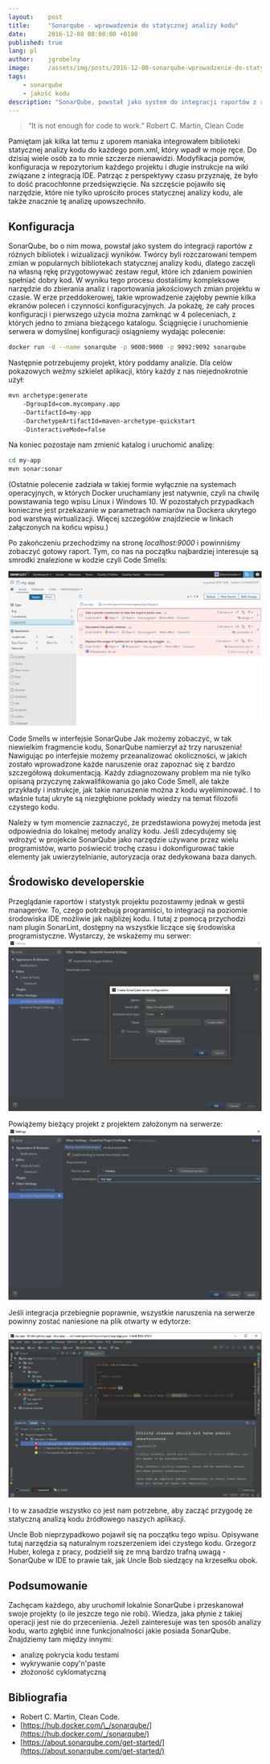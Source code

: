 ```yaml
---
layout:    post
title:     "Sonarqube - wprowadzenie do statycznej analizy kodu"
date:      2016-12-08 08:00:00 +0100
published: true
lang: pl
author:    jgrobelny
image:     /assets/img/posts/2016-12-08-sonarqube-wprowadzenie-do-statycznej-analizy-kodu/sonarqube.png
tags:
    - sonarqube
    - jakość kodu
description: "SonarQube, powstał jako system do integracji raportów z różnych bibliotek i wizualizacji wyników. Twórcy byli rozczarowani tempem zmian w popularnych bibliotekach statycznej analizy kodu, dlatego zaczęli na własną rękę przygotowywać zestaw reguł, które ich zdaniem powinien spełniać dobry kod."
---
```


<blockquote>“It is not enough for code to work.” <span>Robert C. Martin, Clean Code</span></blockquote>

Pamiętam jak kilka lat temu z uporem maniaka integrowałem biblioteki statycznej analizy kodu do każdego pom.xml, który wpadł w moje ręce. Do dzisiaj wiele osób za to mnie szczerze nienawidzi. Modyfikacja pomów, konfiguracja w repozytorium każdego projektu i długie instrukcje na wiki związane z integracją IDE. Patrząc z perspektywy czasu przyznaję, że było to dość pracochłonne przedsięwzięcie. Na szczęście pojawiło się narzędzie, które nie tylko uprościło proces statycznej analizy kodu, ale także znacznie tę analizę upowszechniło.

## Konfiguracja

SonarQube, bo o nim mowa, powstał jako system do integracji raportów z różnych bibliotek i wizualizacji wyników. Twórcy byli rozczarowani tempem zmian w popularnych bibliotekach statycznej analizy kodu, dlatego zaczęli na własną rękę przygotowywać zestaw reguł, które ich zdaniem powinien spełniać dobry kod. W wyniku tego procesu dostaliśmy kompleksowe narzędzie do zbierania analiz i raportowania jakościowych zmian projektu w czasie.
W erze przeddokerowej, takie wprowadzenie zajęłoby pewnie kilka ekranów poleceń i czynności konfiguracyjnych. Ja pokażę, że cały proces konfiguracji i pierwszego użycia można zamknąć w 4 poleceniach, z których jedno to zmiana bieżącego katalogu.
Ściągnięcie i uruchomienie serwera w domyślnej konfiguracji osiągniemy wydając polecenie:

```bash
docker run -d --name sonarqube -p 9000:9000 -p 9092:9092 sonarqube
```

Następnie potrzebujemy projekt, który poddamy analizie. Dla celów pokazowych weźmy szkielet aplikacji, który każdy z nas niejednokrotnie użył:

```bash
mvn archetype:generate
    -DgroupId=com.mycompany.app
    -DartifactId=my-app
    -DarchetypeArtifactId=maven-archetype-quickstart
    -DinteractiveMode=false
```

Na koniec pozostaje nam zmienić katalog i uruchomić analizę:

```bash
cd my-app
mvn sonar:sonar
```

(Ostatnie polecenie zadziała w takiej formie wyłącznie na systemach operacyjnych, w których Docker uruchamiany jest natywnie, czyli na chwilę powstawania tego wpisu Linux i Windows 10. W pozostałych przypadkach konieczne jest przekazanie w parametrach namiarów na Dockera ukrytego pod warstwą wirtualizacji. Więcej szczegółów znajdziecie w linkach załączonych na końcu wpisu.)

Po zakończeniu przechodzimy na stronę *localhost:9000* i powinniśmy zobaczyć gotowy raport. Tym, co nas na początku najbardziej interesuje są smrodki znalezione w kodzie czyli Code Smells:

![SonarQube](/assets/img/posts/2016-12-08-sonarqube-wprowadzenie-do-statycznej-analizy-kodu/1.png)

Code Smells w interfejsie SonarQube
Jak możemy zobaczyć, w tak niewielkim fragmencie kodu, SonarQube namierzył aż trzy naruszenia! Nawigując po interfejsie możemy przeanalizować okoliczności, w jakich zostało wprowadzone każde naruszenie oraz zapoznać się z bardzo szczegółową dokumentacją. Każdy zdiagnozowany problem ma nie tylko opisaną przyczynę zakwalifikowania go jako Code Smell, ale także przykłady i instrukcje, jak takie naruszenie można z kodu wyeliminować. I to właśnie tutaj ukryte są niezgłębione pokłady wiedzy na temat filozofii czystego kodu.

Należy w tym momencie zaznaczyć, że przedstawiona powyżej metoda jest odpowiednia do lokalnej metody analizy kodu. Jeśli zdecydujemy się wdrożyć w projekcie SonarQube jako narzędzie używane przez wielu programistów, warto poświecić trochę czasu i dokonfigurować takie elementy jak uwierzytelnianie, autoryzacja oraz dedykowana baza danych.

## Środowisko developerskie
Przeglądanie raportów i statystyk projektu pozostawmy jednak w gestii managerów. To, czego potrzebują programiści, to integracji na poziomie środowiska IDE możliwie jak najbliżej kodu. I tutaj z pomocą przychodzi nam plugin SonarLint, dostępny na wszystkie liczące się środowiska programistyczne. Wystarczy, że wskażemy mu serwer:
![Konfiguracja IDE](/assets/img/posts/2016-12-08-sonarqube-wprowadzenie-do-statycznej-analizy-kodu/2.png)

Powiążemy bieżący projekt z projektem założonym na serwerze:
![SonarQube](/assets/img/posts/2016-12-08-sonarqube-wprowadzenie-do-statycznej-analizy-kodu/3.png)

Jeśli integracja przebiegnie poprawnie, wszystkie naruszenia na serwerze powinny zostać naniesione na plik otwarty w edytorze:

![SonarQube](/assets/img/posts/2016-12-08-sonarqube-wprowadzenie-do-statycznej-analizy-kodu/4.png)

I to w zasadzie wszystko co jest nam potrzebne, aby zacząć przygodę ze statyczną analizą kodu źródłowego naszych aplikacji.

Uncle Bob nieprzypadkowo pojawił się na początku tego wpisu. Opisywane tutaj narzędzia są naturalnym rozszerzeniem idei czystego kodu. Grzegorz Huber, kolega z pracy, podzielił się ze mną bardzo trafną uwagą - SonarQube w IDE to prawie tak, jak Uncle Bob siedzący na krzesełku obok.

## Podsumowanie
Zachęcam każdego, aby uruchomił lokalnie SonarQube i przeskanował swoje projekty (o ile jeszcze tego nie robi). Wiedza, jaka płynie z takiej operacji jest nie do przecenienia. Jeżeli zainteresuje was ten sposób analizy kodu, warto zgłębić inne funkcjonalności jakie posiada SonarQube. Znajdziemy tam między innymi:
- analizę pokrycia kodu testami
- wykrywanie copy'n'paste
- złożoność cyklomatyczną

## Bibliografia
- Robert C. Martin, Clean Code.
- [https://hub.docker.com/\_/sonarqube/](https://hub.docker.com/_/sonarqube/)
- [https://about.sonarqube.com/get-started/](https://about.sonarqube.com/get-started/)

